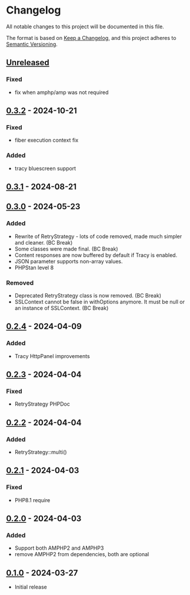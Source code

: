 # Changelog
All notable changes to this project will be documented in this file.

The format is based on [Keep a Changelog](https://keepachangelog.com/en/1.0.0/),
and this project adheres to [Semantic Versioning](https://semver.org/spec/v2.0.0.html).

## [Unreleased]
### Fixed
- fix when amphp/amp was not required


## [0.3.2] - 2024-10-21
### Fixed
- fiber execution context fix
### Added
- tracy bluescreen support

## [0.3.1] - 2024-08-21

## [0.3.0] - 2024-05-23
### Added
- Rewrite of RetryStrategy - lots of code removed, made much simpler and cleaner. (BC Break)
- Some classes were made final. (BC Break)
- Content responses are now buffered by default if Tracy is enabled.
- JSON parameter supports non-array values.
- PHPStan level 8

### Removed
- Deprecated RetryStrategy class is now removed. (BC Break)
- SSLContext cannot be false in withOptions anymore. It must be null or an instance of SSLContext. (BC Break)

## [0.2.4] - 2024-04-09
### Added
- Tracy HttpPanel improvements

## [0.2.3] - 2024-04-04
### Fixed
- RetryStrategy PHPDoc

## [0.2.2] - 2024-04-04
### Added
- RetryStrategy::multi()

## [0.2.1] - 2024-04-03
### Fixed
- PHP8.1 require

## [0.2.0] - 2024-04-03
### Added
- Support both AMPHP2 and AMPHP3
- remove AMPHP2 from dependencies, both are optional

## [0.1.0] - 2024-03-27
- Initial release

[Unreleased]: https://github.com/efabrica-team/http-client/compare/0.3.2...master
[0.3.2]: https://github.com/efabrica-team/http-client/compare/0.3.1...0.3.2
[0.3.1]: https://github.com/efabrica-team/http-client/compare/0.3.0...0.3.1
[0.3.0]: https://github.com/efabrica-team/http-client/compare/0.2.4...0.3.0
[0.2.4]: https://github.com/efabrica-team/http-client/compare/0.2.3...0.2.4
[0.2.3]: https://github.com/efabrica-team/http-client/compare/0.2.2...0.2.3
[0.2.2]: https://github.com/efabrica-team/http-client/compare/0.2.1...0.2.2
[0.2.1]: https://github.com/efabrica-team/http-client/compare/0.2.0...0.2.1
[0.2.0]: https://github.com/efabrica-team/http-client/compare/0.1.0...0.2.0
[0.1.0]: https://github.com/efabrica-team/http-client/compare/...0.1.0
